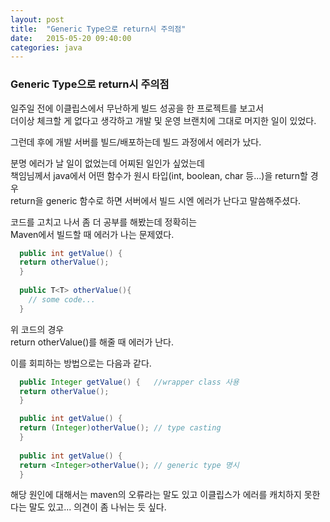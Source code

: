 ```yaml
---
layout: post
title:  "Generic Type으로 return시 주의점"
date:   2015-05-20 09:40:00
categories: java
---
```



### Generic Type으로 return시 주의점
  
일주일 전에 이클립스에서 무난하게 빌드 성공을 한 프로젝트를 보고서  
더이상 체크할 게 없다고 생각하고 개발 및 운영 브랜치에 그대로 머지한 일이 있었다.  

그런데 후에 개발 서버를 빌드/배포하는데 빌드 과정에서 에러가 났다.

분명 에러가 날 일이 없었는데 어찌된 일인가 싶었는데  
책임님께서 java에서 어떤 함수가 원시 타입(int, boolean, char 등...)을 return할 경우  
return을 generic 함수로 하면 서버에서 빌드 시엔 에러가 난다고 말씀해주셨다.

코드를 고치고 나서 좀 더 공부를 해봤는데 정확히는  
Maven에서 빌드할 때 에러가 나는 문제였다.

```java
  public int getValue() {
  return otherValue();
  }
  
  public T<T> otherValue(){
    // some code...
  }
```

위 코드의 경우  
return otherValue()를 해줄 때 에러가 난다.

이를 회피하는 방법으로는 다음과 같다.  

```java
  public Integer getValue() {   //wrapper class 사용 
  return otherValue();
  }

  public int getValue() {   
  return (Integer)otherValue(); // type casting
  }
  
  public int getValue() {   
  return <Integer>otherValue(); // generic type 명시
  }
```

해당 원인에 대해서는 maven의 오류라는 말도 있고
이클립스가 에러를 캐치하지 못한다는 말도 있고...
의견이 좀 나뉘는 듯 싶다.
